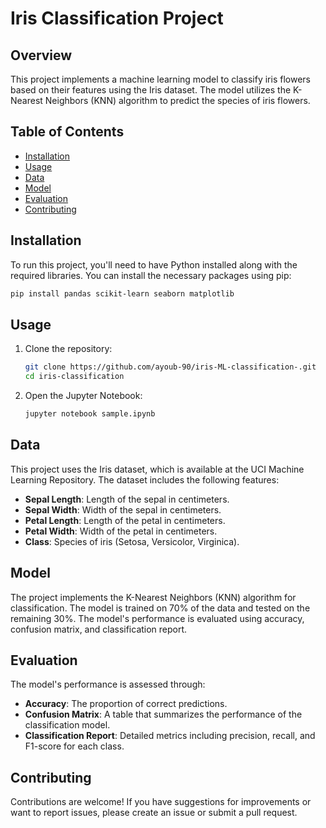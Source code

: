 # Iris Classification Project

## Overview
This project implements a machine learning model to classify iris flowers based on their features using the Iris dataset. The model utilizes the K-Nearest Neighbors (KNN) algorithm to predict the species of iris flowers.

## Table of Contents
- [Installation](#installation)
- [Usage](#usage)
- [Data](#data)
- [Model](#model)
- [Evaluation](#evaluation)
- [Contributing](#contributing)

## Installation
To run this project, you'll need to have Python installed along with the required libraries. You can install the necessary packages using pip:

```bash
pip install pandas scikit-learn seaborn matplotlib
```

## Usage
1. Clone the repository:
   ```bash
   git clone https://github.com/ayoub-90/iris-ML-classification-.git
   cd iris-classification
   ```

2. Open the Jupyter Notebook:
   ```bash
   jupyter notebook sample.ipynb
   ```

## Data
This project uses the Iris dataset, which is available at the UCI Machine Learning Repository. The dataset includes the following features:
- **Sepal Length**: Length of the sepal in centimeters.
- **Sepal Width**: Width of the sepal in centimeters.
- **Petal Length**: Length of the petal in centimeters.
- **Petal Width**: Width of the petal in centimeters.
- **Class**: Species of iris (Setosa, Versicolor, Virginica).

## Model
The project implements the K-Nearest Neighbors (KNN) algorithm for classification. The model is trained on 70% of the data and tested on the remaining 30%. The model's performance is evaluated using accuracy, confusion matrix, and classification report.

## Evaluation
The model's performance is assessed through:
- **Accuracy**: The proportion of correct predictions.
- **Confusion Matrix**: A table that summarizes the performance of the classification model.
- **Classification Report**: Detailed metrics including precision, recall, and F1-score for each class.

## Contributing
Contributions are welcome! If you have suggestions for improvements or want to report issues, please create an issue or submit a pull request.
```